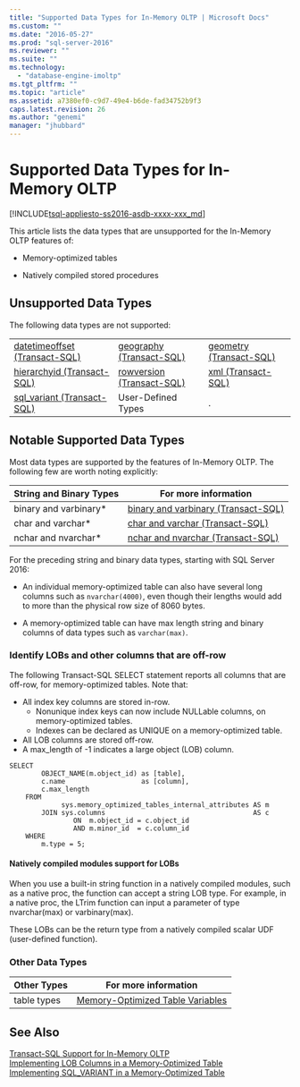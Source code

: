 ```yaml
---
title: "Supported Data Types for In-Memory OLTP | Microsoft Docs"
ms.custom: ""
ms.date: "2016-05-27"
ms.prod: "sql-server-2016"
ms.reviewer: ""
ms.suite: ""
ms.technology: 
  - "database-engine-imoltp"
ms.tgt_pltfrm: ""
ms.topic: "article"
ms.assetid: a7380ef0-c9d7-49e4-b6de-fad34752b9f3
caps.latest.revision: 26
ms.author: "genemi"
manager: "jhubbard"
---
```

# Supported Data Types for In-Memory OLTP
[!INCLUDE[tsql-appliesto-ss2016-asdb-xxxx-xxx_md](../../relational-databases/data-compression/includes/tsql-appliesto-ss2016-asdb-xxxx-xxx-md.md)]

  This article lists the data types that are unsupported for the In-Memory OLTP features of:  
  
-   Memory-optimized tables  
  
-   Natively compiled stored procedures  
  
## Unsupported Data Types  
 The following data types are not supported:  
  
||||  
|-|-|-|  
|[datetimeoffset &#40;Transact-SQL&#41;](../../t-sql/data-types/datetimeoffset-transact-sql.md)|[geography &#40;Transact-SQL&#41;](../../t-sql/spatial/geography/spatial-types-geography.md)|[geometry &#40;Transact-SQL&#41;](../../t-sql/spatial/geometry/spatial-types-geometry-transact-sql.md)|  
|[hierarchyid &#40;Transact-SQL&#41;](../../t-sql/data-types/hierarchyid-data-type-method-reference.md)|[rowversion &#40;Transact-SQL&#41;](../../t-sql/data-types/rowversion-transact-sql.md)|[xml &#40;Transact-SQL&#41;](../../t-sql/xml/xml-transact-sql.md)|  
|[sql_variant &#40;Transact-SQL&#41;](../../t-sql/data-types/sql-variant-transact-sql.md)|User-Defined Types|.|  
  
## Notable Supported Data Types  
 Most data types are supported by the features of In-Memory OLTP. The following few are worth noting explicitly:  
  
|String and Binary Types|For more information|  
|-----------------------------|--------------------------|  
|binary and varbinary*|[binary and varbinary &#40;Transact-SQL&#41;](../../t-sql/data-types/binary-and-varbinary-transact-sql.md)|  
|char and varchar*|[char and varchar &#40;Transact-SQL&#41;](../../t-sql/data-types/char-and-varchar-transact-sql.md)|  
|nchar and nvarchar*|[nchar and nvarchar &#40;Transact-SQL&#41;](../../t-sql/data-types/nchar-and-nvarchar-transact-sql.md)|  
  
For the preceding string and binary data types, starting with SQL Server 2016:  
  
- An individual memory-optimized table can also have several long columns such as `nvarchar(4000)`, even though their lengths would add to more than the physical row size of 8060 bytes.  
  
- A memory-optimized table can have max length string and binary columns of data types such as `varchar(max)`.  


### Identify LOBs and other columns that are off-row

The following Transact-SQL SELECT statement reports all columns that are off-row, for memory-optimized tables. Note that:

- All index key columns are stored in-row.
  - Nonunique index keys can now include NULLable columns, on memory-optimized tables.
  - Indexes can be declared as UNIQUE on a memory-optimized table.
- All LOB columns are stored off-row.
- A max_length of -1 indicates a large object (LOB) column.


```tsql
SELECT
        OBJECT_NAME(m.object_id) as [table],
        c.name                   as [column],
        c.max_length
    FROM
             sys.memory_optimized_tables_internal_attributes AS m
        JOIN sys.columns                                     AS c
                ON  m.object_id = c.object_id
                AND m.minor_id  = c.column_id
    WHERE
        m.type = 5;
```


#### Natively compiled modules support for LOBs


When you use a built-in string function in a natively compiled modules, such as a native proc, the function can accept a string LOB type. For example, in a native proc, the LTrim function can input a parameter of type nvarchar(max) or varbinary(max).

These LOBs can be the return type from a natively compiled scalar UDF (user-defined function).


### Other Data Types


|Other Types|For more information|  
|-----------------|--------------------------|  
|table types|[Memory-Optimized Table Variables](../Topic/Memory-Optimized%20Table%20Variables.md)|  
  
## See Also  
 [Transact-SQL Support for In-Memory OLTP](../../relational-databases/in-memory-oltp/transact-sql-support-for-in-memory-oltp.md)   
 [Implementing LOB Columns in a Memory-Optimized Table](http://msdn.microsoft.com/en-us/bd8df0a5-12b9-4f4c-887c-2fb78dd79f4e)   
 [Implementing SQL_VARIANT in a Memory-Optimized Table](../../relational-databases/in-memory-oltp/implementing-sql-variant-in-a-memory-optimized-table.md)  
  
  